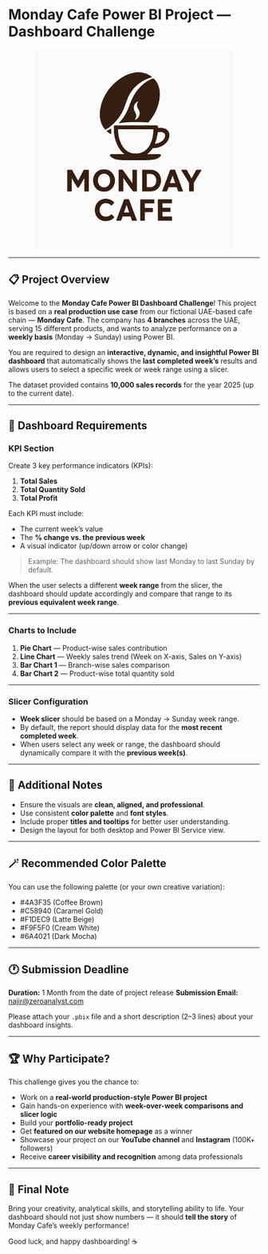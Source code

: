# Monday Cafe Power BI Project — Dashboard Challenge

<div align="center">
  <img src="https://github.com/najirh/Power-BI---Challenge-Project---Monday-Cafe-Weekly-Sales-Analysis/blob/main/Monday%20Cafe%20Logo.png" alt="Monday Cafe Logo" width="400" height="400">
</div>

---

## 📋 Project Overview

Welcome to the **Monday Cafe Power BI Dashboard Challenge**! This project is based on a **real production use case** from our fictional UAE-based cafe chain — **Monday Cafe**. The company has **4 branches** across the UAE, serving 15 different products, and wants to analyze performance on a **weekly basis** (Monday → Sunday) using Power BI.

You are required to design an **interactive, dynamic, and insightful Power BI dashboard** that automatically shows the **last completed week’s** results and allows users to select a specific week or week range using a slicer.

The dataset provided contains **10,000 sales records** for the year 2025 (up to the current date).

---

## 🎯 Dashboard Requirements

### KPI Section

Create 3 key performance indicators (KPIs):

1. **Total Sales**
2. **Total Quantity Sold**
3. **Total Profit**

Each KPI must include:

* The current week’s value
* The **% change vs. the previous week**
* A visual indicator (up/down arrow or color change)

> Example: The dashboard should show last Monday to last Sunday by default.

When the user selects a different **week range** from the slicer, the dashboard should update accordingly and compare that range to its **previous equivalent week range**.

---

### Charts to Include

1. **Pie Chart** — Product-wise sales contribution
2. **Line Chart** — Weekly sales trend (Week on X-axis, Sales on Y-axis)
3. **Bar Chart 1** — Branch-wise sales comparison
4. **Bar Chart 2** — Product-wise total quantity sold

---

### Slicer Configuration

* **Week slicer** should be based on a Monday → Sunday week range.
* By default, the report should display data for the **most recent completed week**.
* When users select any week or range, the dashboard should dynamically compare it with the **previous week(s)**.

---

## 🧩 Additional Notes

* Ensure the visuals are **clean, aligned, and professional**.
* Use consistent **color palette** and **font styles**.
* Include proper **titles and tooltips** for better user understanding.
* Design the layout for both desktop and Power BI Service view.

---

## 🪄 Recommended Color Palette

You can use the following palette (or your own creative variation):

* #4A3F35 (Coffee Brown)
* #C58940 (Caramel Gold)
* #F1DEC9 (Latte Beige)
* #F9F5F0 (Cream White)
* #6A4021 (Dark Mocha)

---

## 🕐 Submission Deadline

**Duration:** 1 Month from the date of project release
**Submission Email:** [najir@zeroanalyst.com](mailto:najir@zeroanalyst.com)

Please attach your `.pbix` file and a short description (2–3 lines) about your dashboard insights.

---

## 🏆 Why Participate?

This challenge gives you the chance to:

* Work on a **real-world production-style Power BI project**
* Gain hands-on experience with **week-over-week comparisons and slicer logic**
* Build your **portfolio-ready project**
* Get **featured on our website homepage** as a winner
* Showcase your project on our **YouTube channel** and **Instagram** (100K+ followers)
* Receive **career visibility and recognition** among data professionals

---

## 📢 Final Note

Bring your creativity, analytical skills, and storytelling ability to life. Your dashboard should not just show numbers — it should **tell the story** of Monday Cafe’s weekly performance!

Good luck, and happy dashboarding! ☕

